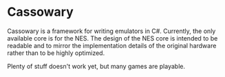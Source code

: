 # Cassowary
Cassowary is a framework for writing emulators in C#.  Currently, the only available core is for the NES.  The design of the NES core is intended to be readable and to mirror the implementation details of the original hardware rather than to be highly optimized.

Plenty of stuff doesn't work yet, but many games are playable.
